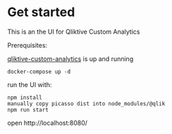 Get started
===========

This is an the UI for Qliktive Custom Analytics

Prerequisites:

[qliktive-custom-analytics](https://github.com/qlik-ea/qliktive-custom-analytics) is up and running
    
    docker-compose up -d

run the UI with:

    npm install
    manually copy picasso dist into node_modules/@qlik
    npm run start

open http://localhost:8080/
